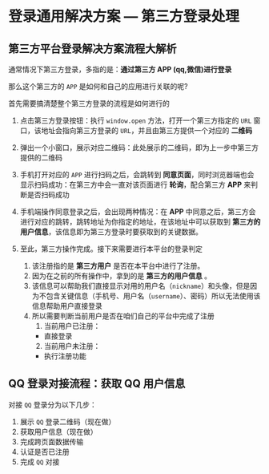 # 登录通用解决方案 — 第三方登录处理
## 第三方平台登录解决方案流程大解析
通常情况下第三方登录，多指的是：**通过第三方 APP (qq,微信)进行登录**

那么这个第三方的 `APP` 是如何和自己的应用进行关联的呢?

首先需要搞清楚整个第三方登录的流程是如何进行的

1. 点击第三方登录按钮：执行 `window.open` 方法，打开一个第三方指定的 `URL` 窗口，该地址会指向第三方登录的 `URL`，并且由第三方提供一个对应的 **二维码**
2. 弹出一个小窗口，展示对应二维码：此处展示的二维码，即为上一步中第三方提供的二维码
3. 手机打开对应的 `APP` 进行扫码之后，会跳转到 **同意页面**，同时浏览器端也会显示扫码成功：在第三方中会一直对该页面进行 **轮询**，配合第三方 **APP** 来判断是否扫码成功
4. 手机端操作同意登录之后，会出现两种情况：在 **APP** 中同意之后，第三方会进行对应的跳转，跳转地址为你指定的地址，在该地址中可以获取到 **第三方的用户信息**，该信息即为第三方登录时要获取到的关键数据。
5. 至此，第三方操作完成。接下来需要进行本平台的登录判定

   1. 该注册指的是 **第三方用户** 是否在本平台中进行了注册。
   2. 因为在之前的所有操作中，拿到的是 **第三方的用户信息** 。
   3. 该信息可以帮助我们直接显示对用的用户名（`nickname`）和头像，但是因为不包含关键信息（手机号、用户名（`username`）、密码）所以无法使用该信息帮助用户直接登录
   4. 所以需要判断当前用户是否在咱们自己的平台中完成了注册
       1. 当前用户已注册：
       * 直接登录
       2. 当前用户未注册：
       * 执行注册功能
## QQ 登录对接流程：获取 QQ 用户信息
对接 `QQ` 登录分为以下几步：

1. 展示 `QQ` 登录二维码（现在做）
2. 获取用户信息（现在做）
3. 完成跨页面数据传输
4. 认证是否已注册
5. 完成 `QQ` 对接




